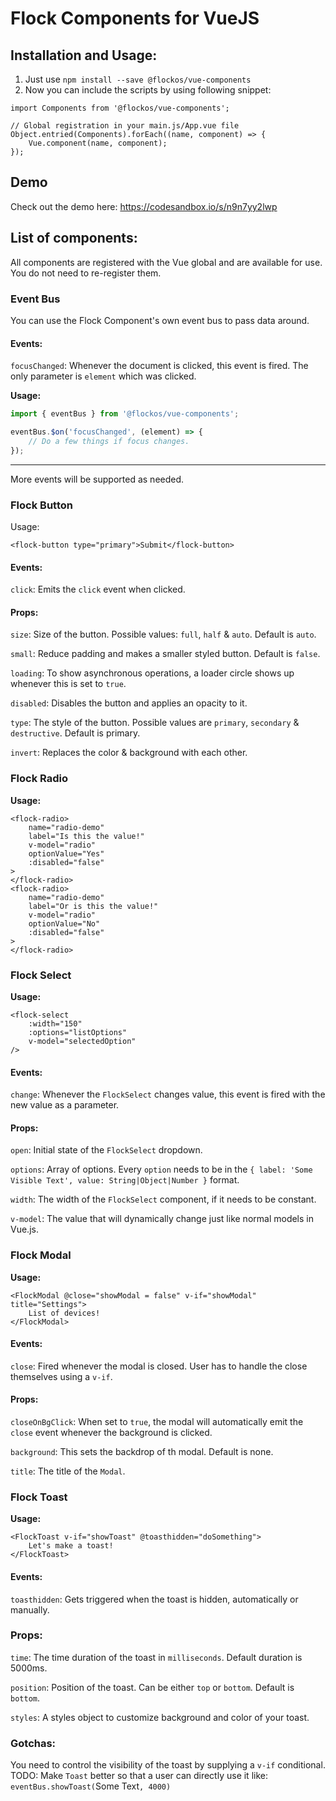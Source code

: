 # Flock Components for VueJS

## Installation and Usage:
1. Just use `npm install --save @flockos/vue-components`
2. Now you can include the scripts by using following snippet:
```
import Components from '@flockos/vue-components';

// Global registration in your main.js/App.vue file
Object.entried(Components).forEach((name, component) => {
    Vue.component(name, component);
});
```

## Demo
Check out the demo here: https://codesandbox.io/s/n9n7yy2lwp

## List of components:
All components are registered with the Vue global and are available for use. You do not need to re-register them.

### **Event Bus**
You can use the Flock Component's own event bus to pass data around. 
#### Events:

`focusChanged`: Whenever the document is clicked, this event is fired. The only parameter is `element` which was clicked.

**Usage:**
```javascript
import { eventBus } from '@flockos/vue-components';

eventBus.$on('focusChanged', (element) => {
    // Do a few things if focus changes.
});
```

---
More events will be supported as needed.

### **Flock Button**
Usage:
```
<flock-button type="primary">Submit</flock-button>
```
#### Events:
`click`: Emits the `click` event when clicked.

#### Props:
`size`: Size of the button. Possible values: `full`, `half` & `auto`. Default is `auto`. 

`small`: Reduce padding and makes a smaller styled button. Default is `false`.

`loading`: To show asynchronous operations, a loader circle shows up whenever this is set to `true`.

`disabled`: Disables the button and applies an opacity to it.

`type`: The style of the button. Possible values are `primary`, `secondary` & `destructive`. Default is primary.

`invert`: Replaces the color & background with each other.
### **Flock Radio**

**Usage:**
```
<flock-radio>
    name="radio-demo"
    label="Is this the value!"
    v-model="radio"
    optionValue="Yes"
    :disabled="false"
>
</flock-radio>
<flock-radio>
    name="radio-demo"
    label="Or is this the value!"
    v-model="radio"
    optionValue="No"
    :disabled="false"
>
</flock-radio>
```

### **Flock Select**
**Usage:**
```
<flock-select
    :width="150"
    :options="listOptions"
    v-model="selectedOption"
/>
```
#### Events:
`change`: Whenever the `FlockSelect` changes value, this event is fired with the new value as a parameter.

#### Props:
`open`: Initial state of the `FlockSelect` dropdown.

`options`: Array of options. Every `option` needs to be in the `{ label: 'Some Visible Text', value: String|Object|Number }` format.

`width`: The width of the `FlockSelect` component, if it needs to be constant.

`v-model`: The value that will dynamically change just like normal models in Vue.js.


### **Flock Modal**
**Usage:**
```
<FlockModal @close="showModal = false" v-if="showModal" title="Settings">
    List of devices!
</FlockModal>
```
#### Events:
`close`: Fired whenever the modal is closed. User has to handle the close themselves using a `v-if`.
#### Props:
`closeOnBgClick`: When set to `true`, the modal will automatically emit the `close` event whenever the background is clicked.

`background`: This sets the backdrop of th modal. Default is none.

`title`: The title of the `Modal`.

### **Flock Toast**
**Usage:**
```
<FlockToast v-if="showToast" @toasthidden="doSomething">
    Let's make a toast!
</FlockToast>
```
#### Events:
`toasthidden`: Gets triggered when the toast is hidden, automatically or manually.
### Props:
`time`: The time duration of the toast in `milliseconds`. Default duration is 5000ms.

`position`: Position of the toast. Can be either `top` or `bottom`. Default is `bottom`.

`styles`: A styles object to customize background and color of your toast.
### Gotchas:
You need to control the visibility of the toast by supplying a `v-if` conditional.
TODO: Make `Toast` better so that a user can directly use it like: `eventBus.showToast(`Some Text`, 4000)`
